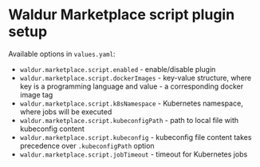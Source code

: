 <!-- EXTERNAL DOCUMENT
Source: https://code.opennodecloud.com/waldur/waldur-helm.git
Branch: master
Remote Path: docs//marketplace-script.md
Local Path: docs/admin-guide/deployment/helm/docs/
Last Sync: 2025-11-01T03:04:11.217446

WARNING: This file is automatically synchronized from the source repository.
DO NOT EDIT this file directly. Changes will be overwritten.
Edit the source at: https://code.opennodecloud.com/waldur/waldur-helm.git/-/tree/master/docs//marketplace-script.md
-->


# Waldur Marketplace script plugin setup

Available options in `values.yaml`:

- `waldur.marketplace.script.enabled` - enable/disable plugin
- `waldur.marketplace.script.dockerImages` - key-value structure, where key is a programming language
  and value - a corresponding docker image tag
- `waldur.marketplace.script.k8sNamespace` - Kubernetes namespace, where jobs will be executed
- `waldur.marketplace.script.kubeconfigPath` - path to local file with kubeconfig content
- `waldur.marketplace.script.kubeconfig` - kubeconfig file content takes precedence over `.kubeconfigPath` option
- `waldur.marketplace.script.jobTimeout` - timeout for Kubernetes jobs
